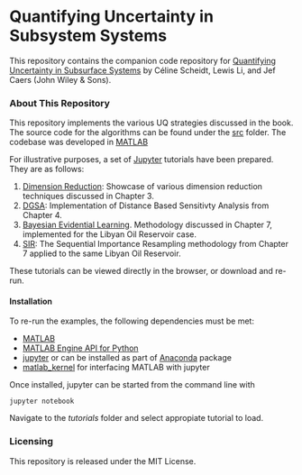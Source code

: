 # Quantifying Uncertainty in Subsystem Systems

This repository contains the companion code repository for [Quantifying Uncertainty in Subsurface Systems](AmazonLink) by Céline Scheidt, Lewis Li, and Jef Caers (John Wiley & Sons). 

### About This Repository
This repository implements the various UQ strategies discussed in the book. The source code for the algorithms can be found under the [src](lewisli/QUSS/src/) folder. The codebase was developed in [MATLAB](https://www.mathworks.com/)

For illustrative purposes, a set of [Jupyter](http://jupyter.org/) tutorials have been prepared. They are as follows:

1. [Dimension Reduction](tutorials/DimRed.ipynb): Showcase of various dimension reduction techniques discussed in Chapter 3.
2. [DGSA](ltutorials/DGSA.ipynb): Implementation of Distance Based Sensitivty Analysis from Chapter 4.
3. [Bayesian Evidential Learning](tutorials/DGSA.ipynb). Methodology discussed in Chapter 7, implemented for the Libyan Oil Reservoir case.
4. [SIR](tutorials/SIR.ipynb): The Sequential Importance Resampling methodology from Chapter 7 applied to the same Libyan Oil Reservoir.

These tutorials can be viewed directly in the browser, or download and re-run. 

#### Installation

To re-run the examples, the following dependencies must be met:

* [MATLAB](https://www.mathworks.com/)
* [MATLAB Engine API for Python](https://www.mathworks.com/help/matlab/matlab_external/install-the-matlab-engine-for-python.html)
* [jupyter](http://jupyter.org/) or can be installed as part of [Anaconda](http://softwaremaniacs.org/soft/highlight/en/) package
* [matlab_kernel](https://github.com/Calysto/matlab_kernel) for interfacing MATLAB with jupyter

Once installed, jupyter can be started from the command line with

	jupyter notebook
    
Navigate to the *tutorials* folder and select appropiate tutorial to load.

### Licensing
This repository is released under the MIT License.



